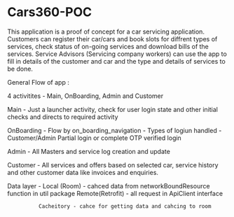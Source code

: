 # Cars360-POC

This application is a proof of concept for a car servicing application.
Customers can register their car/cars and book slots for diffrent types of services, check status of on-going services and download bills of the services.
Service Advisors (Servicing company workers) can use the app to fill in details of the customer and car and the type and details of services to be done.

General Flow of app :

4 activitites - Main, OnBoarding, Admin and Customer

Main - Just a launcher activity, check for user login state and other initial checks and directs to required activity

OnBoarding - Flow by on_boarding_navigation - Types of logiun handled - Customer/Admin Partial login or complete OTP verified login

Admin - All Masters and service log creation and update

Customer - All services and offers based on selected car, service history and other customer data like invoices and enquiries.



Data layer - Local (Room) - cahced data from networkBoundResource function in util package
             Remote(Retrofit) - all request in ApiClient interface
              
              Cacheitory - cahce for getting data and cahcing to room
              
